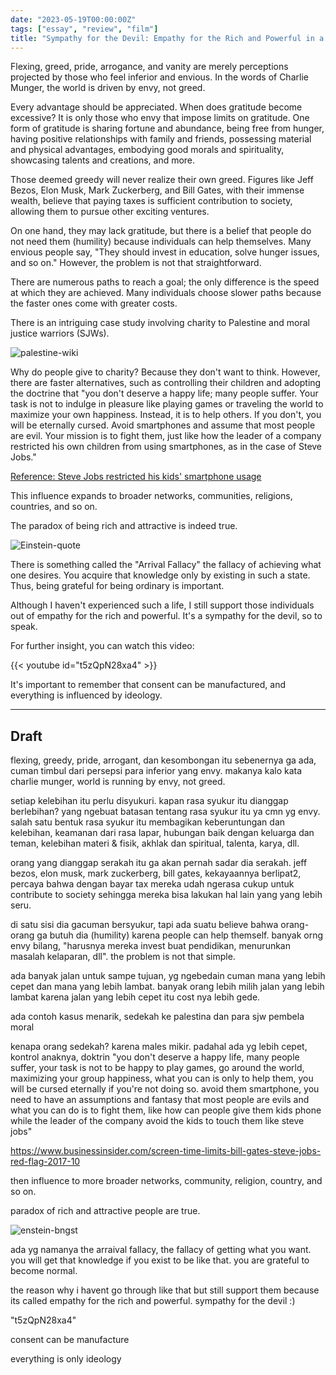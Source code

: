 ```yaml
---
date: "2023-05-19T00:00:00Z"
tags: ["essay", "review", "film"]
title: "Sympathy for the Devil: Empathy for the Rich and Powerful in a Complex Society"
---
```


Flexing, greed, pride, arrogance, and vanity are merely perceptions projected by those who feel inferior and envious. In the words of Charlie Munger, the world is driven by envy, not greed.

Every advantage should be appreciated. When does gratitude become excessive? It is only those who envy that impose limits on gratitude. One form of gratitude is sharing fortune and abundance, being free from hunger, having positive relationships with family and friends, possessing material and physical advantages, embodying good morals and spirituality, showcasing talents and creations, and more.

Those deemed greedy will never realize their own greed. Figures like Jeff Bezos, Elon Musk, Mark Zuckerberg, and Bill Gates, with their immense wealth, believe that paying taxes is sufficient contribution to society, allowing them to pursue other exciting ventures.

On one hand, they may lack gratitude, but there is a belief that people do not need them (humility) because individuals can help themselves. Many envious people say, "They should invest in education, solve hunger issues, and so on." However, the problem is not that straightforward.

There are numerous paths to reach a goal; the only difference is the speed at which they are achieved. Many individuals choose slower paths because the faster ones come with greater costs.

There is an intriguing case study involving charity to Palestine and moral justice warriors (SJWs). 

![palestine-wiki](https://upload.wikimedia.org/wikipedia/commons/3/3c/West_Bank-46.jpg)

Why do people give to charity? Because they don't want to think. However, there are faster alternatives, such as controlling their children and adopting the doctrine that "you don't deserve a happy life; many people suffer. Your task is not to indulge in pleasure like playing games or traveling the world to maximize your own happiness. Instead, it is to help others. If you don't, you will be eternally cursed. Avoid smartphones and assume that most people are evil. Your mission is to fight them, just like how the leader of a company restricted his own children from using smartphones, as in the case of Steve Jobs."

[Reference: Steve Jobs restricted his kids' smartphone usage](https://www.businessinsider.com/screen-time-limits-bill-gates-steve-jobs-red-flag-2017-10)

This influence expands to broader networks, communities, religions, countries, and so on.

The paradox of being rich and attractive is indeed true.

![Einstein-quote](https://catatankemalasan.files.wordpress.com/2023/06/enstein-bngst.png)

There is something called the "Arrival Fallacy" the fallacy of achieving what one desires. You acquire that knowledge only by existing in such a state. Thus, being grateful for being ordinary is important.


Although I haven't experienced such a life, I still support those individuals out of empathy for the rich and powerful. It's a sympathy for the devil, so to speak.

For further insight, you can watch this video: 

{{< youtube id="t5zQpN28xa4" >}}

It's important to remember that consent can be manufactured, and everything is influenced by ideology.

---

## Draft

flexing, greedy, pride, arrogant, dan kesombongan itu sebenernya ga ada, cuman timbul dari persepsi para inferior yang envy. 
makanya kalo kata charlie munger, world is running by envy, not greed.

setiap kelebihan itu perlu disyukuri. kapan rasa syukur itu dianggap berlebihan? yang ngebuat batasan tentang rasa syukur itu ya cmn yg envy. salah satu bentuk rasa syukur itu membagikan keberuntungan dan kelebihan, keamanan dari rasa lapar, hubungan baik dengan keluarga dan teman, kelebihan materi & fisik, akhlak dan spiritual, talenta, karya, dll. 

orang yang dianggap serakah itu ga akan pernah sadar dia serakah. jeff bezos, elon musk, mark zuckerberg, bill gates,  kekayaannya berlipat2, percaya bahwa dengan bayar tax mereka udah ngerasa cukup untuk contribute to society sehingga mereka bisa lakukan hal lain yang yang lebih seru.

di satu sisi dia gacuman bersyukur, tapi ada suatu believe bahwa orang-orang ga butuh dia (humility) karena people can help themself. banyak orng envy bilang, "harusnya mereka invest buat pendidikan, menurunkan masalah kelaparan, dll". the problem is not that simple.

ada banyak jalan untuk sampe tujuan, yg ngebedain cuman mana yang lebih cepet dan mana yang lebih lambat. banyak orang lebih milih jalan yang lebih lambat karena jalan yang lebih cepet itu cost nya lebih gede.

ada contoh kasus menarik, sedekah ke palestina dan para sjw pembela moral

kenapa orang sedekah? karena males mikir.
padahal ada yg lebih cepet, kontrol anaknya, doktrin "you don't deserve a happy life, many people suffer, your task is not to be happy to play games, go around the world, maximizing your group happiness, what you can is only to help them, you will be cursed eternally if you're not doing so. avoid them smartphone, you need to have an assumptions and fantasy that most people are evils and what you can do is to fight them, like how can people give them kids phone while the leader of the company avoid the kids to touch them like steve jobs"

https://www.businessinsider.com/screen-time-limits-bill-gates-steve-jobs-red-flag-2017-10

then influence to more broader networks, community, religion, country, and so on.

paradox of rich and attractive people are true. 

![enstein-bngst](https://catatankemalasan.files.wordpress.com/2023/06/enstein-bngst.png)

ada yg namanya the arraival fallacy, the fallacy of getting what you want. you will get that knowledge if you exist to be like that. you are grateful to become normal.  

the reason why i havent go through like that but still support them because its called empathy for the rich and powerful. sympathy for the devil :)

"t5zQpN28xa4" 

consent can be manufacture

everything is only ideology